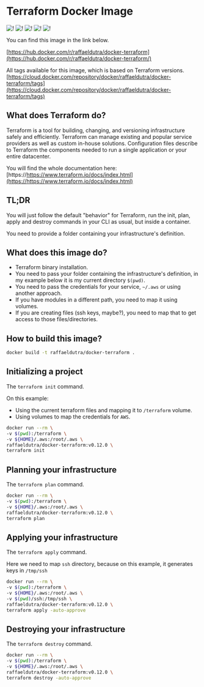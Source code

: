# Terraform Docker Image

![!](https://img.shields.io/dub/l/vibe-d.svg) ![!](https://img.shields.io/docker/stars/raffaeldutra/docker-terraform.svg) ![!](https://img.shields.io/docker/pulls/raffaeldutra/docker-terraform.svg) ![!](https://img.shields.io/docker/automated/raffaeldutra/docker-terraform.svg) ![!](https://img.shields.io/docker/build/raffaeldutra/docker-terraform.svg)

You can find this image in the link below.

[https://hub.docker.com/r/raffaeldutra/docker-terraform](https://hub.docker.com/r/raffaeldutra/docker-terraform/)

All tags available for this image, which is based on Terraform versions.
[https://cloud.docker.com/repository/docker/raffaeldutra/docker-terraform/tags](https://cloud.docker.com/repository/docker/raffaeldutra/docker-terraform/tags)

## What does Terraform do?

Terraform is a tool for building, changing, and versioning infrastructure safely and efficiently. Terraform can manage existing and popular service providers as well as custom in-house solutions. Configuration files describe to Terraform the components needed to run a single application or your entire datacenter.

You will find the whole documentation here:
[https://https://www.terraform.io/docs/index.html](https://https://www.terraform.io/docs/index.html)

## TL;DR

You will just follow the default "behavior" for Terraform, run the init, plan, apply and destroy commands in your CLI as usual, but inside a container.

You need to provide a folder containing your infrastructure's definition.

## What does this image do?

* Terraform binary installation.
* You need to pass your folder containing the infrastructure's definition, in my example below it is my current directory `$(pwd)`.
* You need to pass the credentials for your service, `~/.aws` or using another approach.
* If you have modules in a different path, you need to map it using volumes.
* If you are creating files (ssh keys, maybe?), you need to map that to get access to those files/directories.

## How to build this image?

```bash
docker build -t raffaeldutra/docker-terraform .
```

## Initializing a project

The `terraform init` command.

On this example:

* Using the current terraform files and mapping it to `/terraform` volume.
* Using volumes to map the credentials for `AWS`.

```bash
docker run --rm \
-v $(pwd):/terraform \
-v ${HOME}/.aws:/root/.aws \
raffaeldutra/docker-terraform:v0.12.0 \
terraform init
```

## Planning your infrastructure

The `terraform plan` command.

```bash
docker run --rm \
-v $(pwd):/terraform \
-v ${HOME}/.aws:/root/.aws \
raffaeldutra/docker-terraform:v0.12.0 \
terraform plan
```

## Applying your infrastructure

The `terraform apply` command.

Here we need to map `ssh` directory, because on this example, it generates keys in `/tmp/ssh`

```bash
docker run --rm \
-v $(pwd):/terraform \
-v ${HOME}/.aws:/root/.aws \
-v $(pwd)/ssh:/tmp/ssh \
raffaeldutra/docker-terraform:v0.12.0 \
terraform apply -auto-approve
```

## Destroying your infrastructure

The `terraform destroy` command.

```bash
docker run --rm \
-v $(pwd):/terraform \
-v ${HOME}/.aws:/root/.aws \
raffaeldutra/docker-terraform:v0.12.0 \
terraform destroy -auto-approve
```
